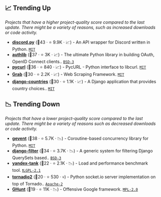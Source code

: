 ## 📈 Trending Up

_Projects that have a higher project-quality score compared to the last update. There might be a variety of reasons, such as increased downloads or code activity._

- <b><a href="https://github.com/Rapptz/discord.py">discord.py</a></b> (🥇43 ·  ⭐ 9.9K · 📈) - An API wrapper for Discord written in Python. <code><a href="http://bit.ly/34MBwT8">MIT</a></code>
- <b><a href="https://github.com/lepture/authlib">authlib</a></b> (🥇37 ·  ⭐ 3K · 📈) - The ultimate Python library in building OAuth, OpenID Connect clients.. <code><a href="http://bit.ly/3aKzpTv">BSD-3</a></code>
- <b><a href="https://github.com/pycurl/pycurl">pycurl</a></b> (🥈36 ·  ⭐ 840 · 📈) - PycURL - Python interface to libcurl. <code><a href="http://bit.ly/34MBwT8">MIT</a></code>
- <b><a href="https://github.com/lorien/grab">Grab</a></b> (🥈30 ·  ⭐ 2.2K · 📈) - Web Scraping Framework. <code><a href="http://bit.ly/34MBwT8">MIT</a></code>
- <b><a href="https://github.com/SmileyChris/django-countries">django-countries</a></b> (🥉30 ·  ⭐ 1.1K · 📈) - A Django application that provides country choices.. <code><a href="http://bit.ly/34MBwT8">MIT</a></code> <code><img src="https://static.djangoproject.com/img/icon-touch.e4872c4da341.png" style="display:inline;" width="13" height="13"></code>

## 📉 Trending Down

_Projects that have a lower project-quality score compared to the last update. There might be a variety of reasons such as decreased downloads or code activity._

- <b><a href="https://github.com/gevent/gevent">gevent</a></b> (🥇38 ·  ⭐ 5.7K · 📉) - Coroutine-based concurrency library for Python. <code><a href="http://bit.ly/34MBwT8">MIT</a></code>
- <b><a href="https://github.com/carltongibson/django-filter">django-filter</a></b> (🥇34 ·  ⭐ 3.7K · 📉) - A generic system for filtering Django QuerySets based.. <code><a href="http://bit.ly/3aKzpTv">BSD-3</a></code> <code><img src="https://static.djangoproject.com/img/icon-touch.e4872c4da341.png" style="display:inline;" width="13" height="13"></code>
- <b><a href="https://github.com/yandex/yandex-tank">yandex-tank</a></b> (🥉22 ·  ⭐ 2.1K · 📉) - Load and performance benchmark tool. <code><a href="https://tldrlegal.com/search?q=LGPL-2.1">❗️LGPL-2.1</a></code>
- <b><a href="https://github.com/mrjoes/tornadio2">tornadio2</a></b> (🥉20 ·  ⭐ 530 · 💀) - Python socket.io server implementation on top of Tornado.. <code><a href="http://bit.ly/3nYMfla">Apache-2</a></code>
- <b><a href="https://github.com/mxrch/GHunt">GHunt</a></b> (🥉19 ·  ⭐ 11K · 📉) - Offensive Google framework. <code><a href="http://bit.ly/3postzC">MPL-2.0</a></code>


